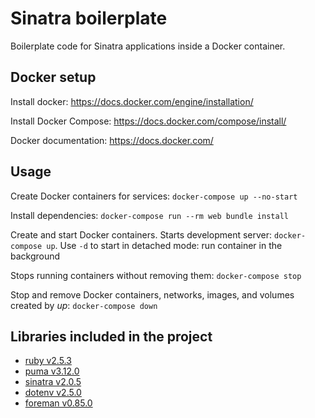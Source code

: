 # Sinatra boilerplate

Boilerplate code for Sinatra applications inside a Docker container.

## Docker setup

Install docker: https://docs.docker.com/engine/installation/

Install Docker Compose: https://docs.docker.com/compose/install/

Docker documentation: https://docs.docker.com/

## Usage

Create Docker containers for services: `docker-compose up --no-start`

Install dependencies: `docker-compose run --rm web bundle install`

Create and start Docker containers. Starts development server: `docker-compose up`. Use `-d` to start in detached mode: run container in the background

Stops running containers without removing them: `docker-compose stop`

Stop and remove Docker containers, networks, images, and volumes created by _up_: `docker-compose down`

## Libraries included in the project

- [ruby v2.5.3](https://www.ruby-lang.org)
- [puma v3.12.0](https://github.com/puma/puma)
- [sinatra v2.0.5](https://github.com/sinatra/sinatra)
- [dotenv v2.5.0](https://github.com/bkeepers/dotenv)
- [foreman v0.85.0](https://github.com/ddollar/foreman)

